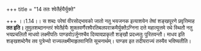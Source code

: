 +++
title = "14 ततः श्वेतैर्हयैर्युक्ते"

+++
।।1.14।। स शब्दः परेषां वीरसोद्भावको जातो नतु भयजनक इत्याशयेन तेषां
शङ्खपूरणे प्रवृत्तिमाह **तत इति।** तुमुलशब्दानन्तरं श्वेतैर्हयैः
शुक्लवर्णैरश्वैरतिबलपराक्रमैर्युक्तैऽग्निना दत्ते महात्युत्तमे रथे
स्थितौ नतु भयप्रचलितौ माधवो लक्ष्मीपतिः पाण्डवोऽर्जुनश्चैव
दिव्यावप्राकृतौ शङ्खौ प्रदध्मतुः पुरितवन्तौ। माधव इति शङ्खशब्देनैव तव
पुत्रेभ्यो राज्यलक्ष्मीमाहृतवानिति सूचनार्थम्। पाण्डव इत तदीयराज्यं
तस्यैव भविष्यतीति।  

